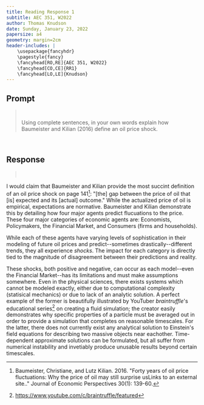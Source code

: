 ```yaml
---
title: Reading Response 1
subtitle: AEC 351, W2022
author: Thomas Knudson
date: Sunday, January 23, 2022
papersize: a4
geometry: margin=2cm
header-includes: |
    \usepackage{fancyhdr}
    \pagestyle{fancy}
    \fancyhead[RO,RE]{AEC 351, W2022}
    \fancyhead[CO,CE]{RR1}
    \fancyhead[LO,LE]{Knudson}
---
```


## Prompt

> $$\ $$ Using complete sentences, in your own words explain how Baumeister and Kilian (2016) define an oil price shock.

$$\ $$

## Response

> $$\ $$

I would claim that Baumeister and Kilian provide the most succint definition of an oil price shock on page 141[^-1]: "[the] gap between the price of oil that [is] expected and its [actual] outcome." While the actualized price of oil is empirical, expectations are normative. Baumeister and Kilian demonstrate this by detailing how four major agents predict flucuations to the price. These four major categories of economic agents are: Economists, Policymakers, the Financial Market, and Consumers (firms and households).

While each of these agents have varying levels of sophistication in their modeling of future oil prices and predict--sometimes drastically--different trends, they all experience *shocks*. The impact for each category is directly tied to the magnitude of disagreement between their predictions and reality.

These shocks, both positive and negative, can occur as each model--even the Financial Market--has its limitations and must make assumptions somewhere. Even in the physical sciences, there exists systems which cannot be modeled exactly, either due to computational complexity (statisical mechanics) or due to lack of an analytic solution. A perfect example of the former is beautifully illustrated by YouTuber *braintruffle*'s educational series[^-2] on creating a fluid simulation; the creator easily demonstrates why specific properties of a particle must be averaged out in order to provide a simulation that completes on reasonable timescales. For the latter, there does not currently exist any analytical solution to Einstein's field equations for describing two massive objects near eachother. Time-dependent approximate solutions can be formulated, but all suffer from numerical instability and invetiably produce unusable results beyond certain timescales.

[^-1]: Baumeister, Christiane, and Lutz Kilian. 2016. "Forty years of oil price fluctuations: Why the price of oil may still surprise usLinks to an external site.." Journal of Economic Perspectives 30(1): 139-60.

[^-2]: https://www.youtube.com/c/braintruffle/featured